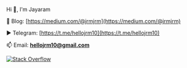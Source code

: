 Hi 👋, I'm Jayaram

📝 Blog: [https://medium.com/@jrmjrm](https://medium.com/@jrmjrm)

▶️ Telegram: [https://t.me/hellojrm10](https://t.me/hellojrm10)

📫 Email: **hellojrm10@gmail.com**

[![Stack Overflow](https://img.shields.io/badge/-Stackoverflow-FE7A16?logo=stack-overflow&logoColor=white)](https://stackoverflow.com/users/2102830)
